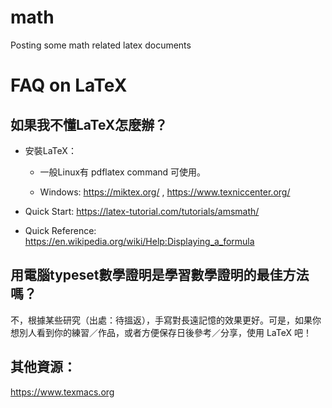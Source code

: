 # math

Posting some math related latex documents

# FAQ on LaTeX

## 如果我不懂LaTeX怎麼辦？

* 安裝LaTeX：

    * 一般Linux有 pdflatex command 可使用。

    * Windows: https://miktex.org/ , https://www.texniccenter.org/

* Quick Start: https://latex-tutorial.com/tutorials/amsmath/

* Quick Reference: https://en.wikipedia.org/wiki/Help:Displaying_a_formula

## 用電腦typeset數學證明是學習數學證明的最佳方法嗎？

不，根據某些研究（出處：待搵返），手寫對長遠記憶的效果更好。可是，如果你想別人看到你的練習／作品，或者方便保存日後參考／分享，使用 LaTeX 吧！

## 其他資源：

https://www.texmacs.org
